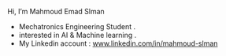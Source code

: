 Hi, I’m Mahmoud Emad Slman
- Mechatronics Engineering Student .
- interested in AI & Machine learning .
- My Linkedin account : www.linkedin.com/in/mahmoud-slman

<!---
MahmoudEmadSlman/MahmoudEmadSlman is a ✨ special ✨ repository because its `README.md` (this file) appears on your GitHub profile.
You can click the Preview link to take a look at your changes.
--->
